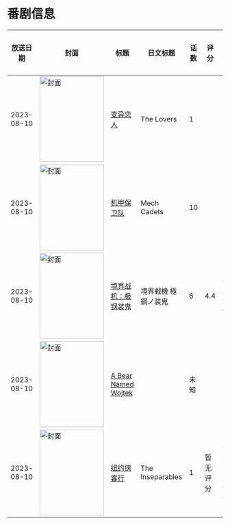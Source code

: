 # 番剧信息

|放送日期|封面|标题|日文标题|话数|评分|评分人数|
|---|---|---|---|---|---|---|
|2023-08-10|<img src="https://lain.bgm.tv/pic/cover/c/a9/6d/484771_NlEm4.jpg" alt="封面" style="width:150px;height:200px;object-fit:cover;">|[变异恋人](https://bangumi.tv/subject/484771)|The Lovers|1|||
|2023-08-10|<img src="https://lain.bgm.tv/pic/cover/c/a3/ff/404933_00g0t.jpg" alt="封面" style="width:150px;height:200px;object-fit:cover;">|[机甲保卫队](https://bangumi.tv/subject/404933)|Mech Cadets|10|||
|2023-08-10|<img src="https://lain.bgm.tv/pic/cover/c/9f/f9/420047_A2C1A.jpg" alt="封面" style="width:150px;height:200px;object-fit:cover;">|[境界战机：极钢装鬼](https://bangumi.tv/subject/420047)|境界戦機 極鋼ノ装鬼|6|4.4|42人评分|
|2023-08-10|<img src="https://lain.bgm.tv/pic/cover/c/e6/c7/536806_QGhHq.jpg" alt="封面" style="width:150px;height:200px;object-fit:cover;">|[A Bear Named Wojtek](https://bangumi.tv/subject/536806)||未知|||
|2023-08-10|<img src="https://lain.bgm.tv/pic/cover/c/c9/14/440074_Nu807.jpg" alt="封面" style="width:150px;height:200px;object-fit:cover;">|[纽约侠客行](https://bangumi.tv/subject/440074)|The Inseparables|1|暂无评分|少于10人评分|
